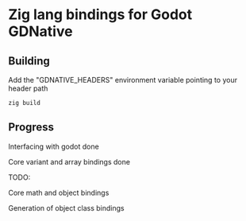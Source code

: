 # Zig lang bindings for Godot GDNative

## Building

Add the "GDNATIVE_HEADERS" environment variable pointing to your header path

```
zig build
```

## Progress

Interfacing with godot done

Core variant and array bindings done

TODO:

Core math and object bindings

Generation of object class bindings